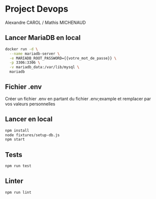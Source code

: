 # Project Devops

Alexandre CAROL / Mathis MICHENAUD

## Lancer MariaDB en local
```sh
docker run -d \
  --name mariadb-server \
  -e MARIADB_ROOT_PASSWORD={{votre_mot_de_passe}} \
  -p 3306:3306 \
  -v mariadb_data:/var/lib/mysql \
  mariadb
```

## Fichier .env
Créer un fichier .env en partant du fichier .env;example et remplacer par vos valeurs personnelles

## Lancer en local

```sh
npm install
node fixtures/setup-db.js
npm start
```

## Tests
```sh
npm run test
```

## Linter

```sh
npm run lint
```
